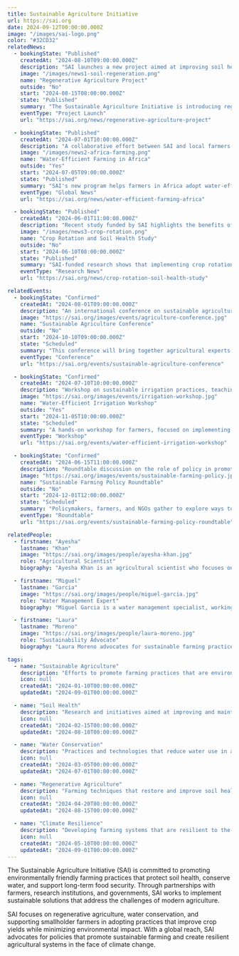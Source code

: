 ```yaml
---
title: Sustainable Agriculture Initiative
url: https://sai.org
date: 2024-09-12T00:00:00.000Z
image: "/images/sai-logo.png"
color: "#32CD32"
relatedNews:
  - bookingState: "Published"
    createdAt: "2024-08-10T09:00:00.000Z"
    description: "SAI launches a new project aimed at improving soil health through regenerative agriculture practices."
    image: "/images/news1-soil-regeneration.png"
    name: "Regenerative Agriculture Project"
    outside: "No"
    start: "2024-08-15T08:00:00.000Z"
    state: "Published"
    summary: "The Sustainable Agriculture Initiative is introducing regenerative farming techniques to restore soil fertility and promote healthier ecosystems."
    eventType: "Project Launch"
    url: "https://sai.org/news/regenerative-agriculture-project"

  - bookingState: "Published"
    createdAt: "2024-07-01T10:00:00.000Z"
    description: "A collaborative effort between SAI and local farmers in Africa aims to reduce water usage while increasing crop yields."
    image: "/images/news2-africa-farming.png"
    name: "Water-Efficient Farming in Africa"
    outside: "Yes"
    start: "2024-07-05T09:00:00.000Z"
    state: "Published"
    summary: "SAI's new program helps farmers in Africa adopt water-efficient irrigation systems, reducing water consumption while boosting productivity."
    eventType: "Global News"
    url: "https://sai.org/news/water-efficient-farming-africa"

  - bookingState: "Published"
    createdAt: "2024-06-01T11:00:00.000Z"
    description: "Recent study funded by SAI highlights the benefits of crop rotation and cover cropping for long-term soil sustainability."
    image: "/images/news3-crop-rotation.png"
    name: "Crop Rotation and Soil Health Study"
    outside: "No"
    start: "2024-06-10T08:00:00.000Z"
    state: "Published"
    summary: "SAI-funded research shows that implementing crop rotation and cover crops can significantly improve soil quality and reduce erosion."
    eventType: "Research News"
    url: "https://sai.org/news/crop-rotation-soil-health-study"

relatedEvents:
  - bookingState: "Confirmed"
    createdAt: "2024-08-01T09:00:00.000Z"
    description: "An international conference on sustainable agriculture, focusing on the future of farming and regenerative practices."
    image: "https://sai.org/images/events/agriculture-conference.jpg"
    name: "Sustainable Agriculture Conference"
    outside: "No"
    start: "2024-10-10T09:00:00.000Z"
    state: "Scheduled"
    summary: "This conference will bring together agricultural experts to discuss the latest innovations in sustainable farming and soil regeneration."
    eventType: "Conference"
    url: "https://sai.org/events/sustainable-agriculture-conference"

  - bookingState: "Confirmed"
    createdAt: "2024-07-10T10:00:00.000Z"
    description: "Workshop on sustainable irrigation practices, teaching farmers how to conserve water while maximizing crop yields."
    image: "https://sai.org/images/events/irrigation-workshop.jpg"
    name: "Water-Efficient Irrigation Workshop"
    outside: "Yes"
    start: "2024-11-05T10:00:00.000Z"
    state: "Scheduled"
    summary: "A hands-on workshop for farmers, focused on implementing water-saving irrigation systems to improve agricultural efficiency."
    eventType: "Workshop"
    url: "https://sai.org/events/water-efficient-irrigation-workshop"

  - bookingState: "Confirmed"
    createdAt: "2024-06-15T11:00:00.000Z"
    description: "Roundtable discussion on the role of policy in promoting sustainable farming practices and supporting smallholder farmers."
    image: "https://sai.org/images/events/sustainable-farming-policy.jpg"
    name: "Sustainable Farming Policy Roundtable"
    outside: "No"
    start: "2024-12-01T12:00:00.000Z"
    state: "Scheduled"
    summary: "Policymakers, farmers, and NGOs gather to explore ways to create supportive policies for sustainable agriculture and soil health."
    eventType: "Roundtable"
    url: "https://sai.org/events/sustainable-farming-policy-roundtable"

relatedPeople:
  - firstname: "Ayesha"
    lastname: "Khan"
    image: "https://sai.org/images/people/ayesha-khan.jpg"
    role: "Agricultural Scientist"
    biography: "Ayesha Khan is an agricultural scientist who focuses on soil health and regenerative farming practices. She leads research initiatives at SAI to promote sustainable agriculture."

  - firstname: "Miguel"
    lastname: "Garcia"
    image: "https://sai.org/images/people/miguel-garcia.jpg"
    role: "Water Management Expert"
    biography: "Miguel Garcia is a water management specialist, working with smallholder farmers to implement water-efficient farming practices in regions facing water scarcity."

  - firstname: "Laura"
    lastname: "Moreno"
    image: "https://sai.org/images/people/laura-moreno.jpg"
    role: "Sustainability Advocate"
    biography: "Laura Moreno advocates for sustainable farming practices and works closely with policymakers to develop frameworks that support sustainable agriculture and environmental conservation."

tags:
  - name: "Sustainable Agriculture"
    description: "Efforts to promote farming practices that are environmentally friendly and resource-efficient."
    icon: null
    createdAt: "2024-01-10T00:00:00.000Z"
    updatedAt: "2024-09-01T00:00:00.000Z"

  - name: "Soil Health"
    description: "Research and initiatives aimed at improving and maintaining healthy soils for future agricultural use."
    icon: null
    createdAt: "2024-02-15T00:00:00.000Z"
    updatedAt: "2024-08-10T00:00:00.000Z"

  - name: "Water Conservation"
    description: "Practices and technologies that reduce water use in agriculture while maximizing crop yields."
    icon: null
    createdAt: "2024-03-05T00:00:00.000Z"
    updatedAt: "2024-07-01T00:00:00.000Z"

  - name: "Regenerative Agriculture"
    description: "Farming techniques that restore and improve soil health, biodiversity, and ecosystem resilience."
    icon: null
    createdAt: "2024-04-20T00:00:00.000Z"
    updatedAt: "2024-08-15T00:00:00.000Z"

  - name: "Climate Resilience"
    description: "Developing farming systems that are resilient to the impacts of climate change."
    icon: null
    createdAt: "2024-05-10T00:00:00.000Z"
    updatedAt: "2024-09-01T00:00:00.000Z"
---
```


The Sustainable Agriculture Initiative (SAI) is committed to promoting environmentally friendly farming practices that protect soil health, conserve water, and support long-term food security. Through partnerships with farmers, research institutions, and governments, SAI works to implement sustainable solutions that address the challenges of modern agriculture.

SAI focuses on regenerative agriculture, water conservation, and supporting smallholder farmers in adopting practices that improve crop yields while minimizing environmental impact. With a global reach, SAI advocates for policies that promote sustainable farming and create resilient agricultural systems in the face of climate change.
